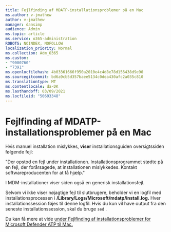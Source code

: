 ```yaml
---
title: Fejlfinding af MDATP-installationsproblemer på en Mac
ms.author: v-jmathew
author: v-jmathew
manager: dansimp
audience: Admin
ms.topic: article
ms.service: o365-administration
ROBOTS: NOINDEX, NOFOLLOW
localization_priority: Normal
ms.collection: Adm_O365
ms.custom:
- "9000760"
- "7391"
ms.openlocfilehash: 4b03361666f950a2010e4c4d8e78d156438d9e90
ms.sourcegitcommit: bd6a9cb5d357baee5134c0dea430afc2a035c810
ms.translationtype: MT
ms.contentlocale: da-DK
ms.lasthandoff: 03/09/2021
ms.locfileid: "50693348"
---
```

# <a name="troubleshoot-mdatp-installation-problems-on-a-mac"></a>Fejlfinding af MDATP-installationsproblemer på en Mac

Hvis manuel installation mislykkes, **viser** installationsguiden oversigtssiden følgende fejl:

"Der opstod en fejl under installationen. Installationsprogrammet stødte på en fejl, der forårsagede, at installationen mislykkedes. Kontakt softwareproducenten for at få hjælp."

I MDM-installationer viser siden også en generisk installationsfejl.

Selvom vi ikke viser nøjagtige fejl til slutbrugere, beholder vi en logfil med installationsprocessen i **/Library/Logs/Microsoft/mdatp/install.log.** Hver installationssession føjes til denne logfil. Hvis du kun vil have output fra den seneste installationssession, skal du bruge `sed` .

Du kan få mere at vide [under Fejlfinding af installationsproblemer for Microsoft Defender ATP til Mac.](https://go.microsoft.com/fwlink/?linkid=2144615)
